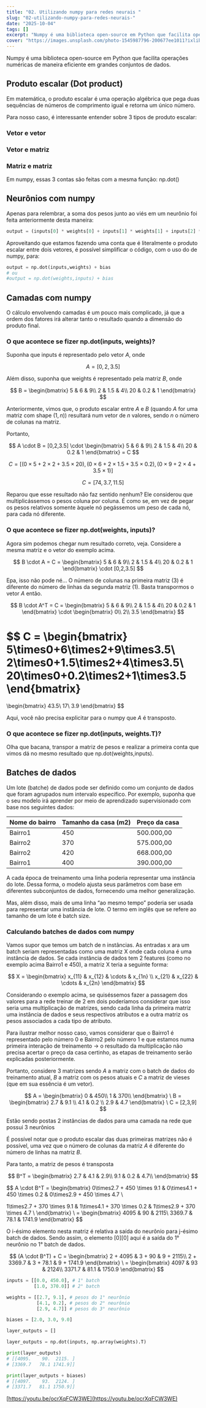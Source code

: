 ```yaml
---
title: "02. Utilizando numpy para redes neurais "
slug: "02-utilizando-numpy-para-redes-neurais-"
date: "2025-10-04"
tags: []
excerpt: "Numpy é uma biblioteca open-source em Python que facilita operações numéricas de maneira eficiente em grandes conjuntos de dados."
cover: "https://images.unsplash.com/photo-1545987796-200677ee1011?ixlib=rb-4.0.3&q=85&fm=jpg&crop=entropy&cs=srgb"
---
```


Numpy é uma biblioteca open-source em Python que facilita operações numéricas de maneira eficiente em grandes conjuntos de dados.



## Produto escalar (Dot product)

Em matemática, o produto escalar é uma operação algébrica que pega duas sequências de números de comprimento igual e retorna um único número.

Para nosso caso, é interessante entender sobre 3 tipos de produto escalar:

### Vetor e vetor

### Vetor e matriz

### Matriz e matriz

Em numpy, essas 3 contas são feitas com a mesma função: np.dot()



## Neurônios com numpy

Apenas para relembrar, a soma dos pesos junto ao viés em um neurônio foi feita anteriormente desta maneira:


```python
output = (inputs[0] * weights[0] + inputs[1] * weights[1] + inputs[2] * weights[2]) + bias
```



Aproveitando que estamos fazendo uma conta que é literalmente o produto escalar entre dois vetores, é possível simplificar o código, com o uso do de numpy, para:


```python
output = np.dot(inputs,weights) + bias
# ou
#output = np.dot(weights,inputs) + bias
```





## Camadas com numpy

O cálculo envolvendo camadas é um pouco mais complicado, já que a ordem dos fatores irá alterar tanto o resultado quando a dimensão do produto final.

### O que acontece se fizer np.dot(inputs, weights)?

Suponha que inputs é representado pelo vetor $A$, onde



$$
A = [0,2,3.5]
$$



Além disso, suponha que weights é representado pela matriz $B$, onde



$$
B = \begin{bmatrix}
5 & 6 & 9\\
2 & 1.5 & 4\\
20 & 0.2 & 1
\end{bmatrix}
$$



Anteriormente, vimos que, o produto escalar entre $A$ e $B$ (quando $A$ for uma matriz com shape $(1,n)$) resultará num vetor de $n$ valores, sendo $n$ o número de colunas na matriz.

Portanto,



$$
A \cdot B = [0,2,3.5] \cdot \begin{bmatrix}
5 & 6 & 9\\
2 & 1.5 & 4\\
20 & 0.2 & 1
\end{bmatrix} = C
$$





$$
C = [(0\times5 + 2\times2+3.5\times20),(0\times6 + 2\times1.5+3.5\times0.2),(0\times9 + 2\times4+3.5\times1)]
$$





$$
C=[74,3.7,11.5]
$$



Reparou que esse resultado não faz sentido nenhum? Ele considerou que multiplicássemos o pesos coluna por coluna. É como se, em vez de pegar os pesos relativos somente àquele nó pegássemos um peso de cada nó, para cada nó diferente.

### O que acontece se fizer np.dot(weights, inputs)?

Agora sim podemos chegar num resultado correto, veja. Considere a mesma matriz e o vetor do exemplo acima.



$$
B \cdot A = C =  \begin{bmatrix}
5 & 6 & 9\\
2 & 1.5 & 4\\
20 & 0.2 & 1 
\end{bmatrix} \cdot [0,2,3.5]
$$



Epa, isso não pode né… O número de colunas na primeira matriz (3) é diferente do número de linhas da segunda matriz (1). Basta transpormos o vetor $A$ então.



$$
B \cdot A^T = C =  \begin{bmatrix}
5 & 6 & 9\\
2 & 1.5 & 4\\
20 & 0.2 & 1 
\end{bmatrix} 
\cdot 
\begin{bmatrix}
0\\
2\\
3.5
\end{bmatrix}
$$





$$
C = \begin{bmatrix}
5\times0+6\times2+9\times3.5\\
2\times0+1.5\times2+4\times3.5\\
20\times0+0.2\times2+1\times3.5
\end{bmatrix} 
=
\begin{bmatrix}
43.5\\
17\\
3.9
\end{bmatrix} 
$$



Aqui, você não precisa explicitar para o numpy que $A$ é transposto.

### O que acontece se fizer np.dot(inputs, weights.T)?

Olha que bacana, transpor a matriz de pesos e realizar a primeira conta que vimos dá no mesmo resultado que np.dot(weights,inputs).



## Batches de dados

Um lote (batche) de dados pode ser definido como um conjunto de dados que foram agrupados num intervalo específico.
Por exemplo, suponha que o seu modelo irá aprender por meio de aprendizado supervisionado com base nos seguintes dados:


<table class="custom-table">
 <thead>
  <tr>
   <th>Nome do bairro</th>
   <th>Tamanho da casa (m2)</th>
   <th>Preço da casa</th>
  </tr>
 </thead>
 <tbody>
  <tr>
   <td>Bairro1</td>
   <td>450</td>
   <td>500.000,00</td>
  </tr>
  <tr>
   <td>Bairro2</td>
   <td>370</td>
   <td>575.000,00</td>
  </tr>
  <tr>
   <td>Bairro2</td>
   <td>420</td>
   <td>668.000,00</td>
  </tr>
  <tr>
   <td>Bairro1</td>
   <td>400</td>
   <td>390.000,00</td>
  </tr>
</tbody>
</table>



A cada época de treinamento uma linha poderia representar uma instância do lote. Dessa forma, o modelo ajusta seus parâmetros com base em diferentes subconjuntos de dados, fornecendo uma melhor generalização.

Mas, além disso, mais de uma linha “ao mesmo tempo” poderia ser usada para representar uma instância de lote. O termo em inglês que se refere ao tamanho de um lote é batch size.

### Calculando batches de dados com numpy

Vamos supor que temos um batch de n instâncias. As entradas x ara um batch seriam representadas como uma matriz X onde cada coluna é uma instância de dados. Se cada instância de dados tem 2 features (como no exemplo acima Bairro1 e 450), a matriz X teria a seguinte forma:



$$
X = \begin{bmatrix}
x_{11} & x_{12} & \cdots & x_{1n} \\ 
x_{21} & x_{22} & \cdots & x_{2n}
\end{bmatrix}
$$



Considerando o exemplo acima, se quiséssemos fazer a passagem dos valores para a rede treinar de 2 em dois poderíamos considerar que isso seria uma multiplicação de matrizes, sendo cada linha da primeira matriz uma instância de dados e seus respectivos atributos e a outra matriz os pesos associados a cada tipo de atributo.


Para ilustrar melhor nosso caso, vamos considerar que o Bairro1 é representado pelo número 0 e Bairro2 pelo número 1 e que estamos numa primeira interação de treinamento → o resultado da multiplicação não precisa acertar o preço da casa certinho, as etapas de treinamento serão explicadas posteriormente.

Portanto, considere 3 matrizes sendo $A$ a matriz com o batch de dados do treinamento atual, $B$ a matriz com os pesos atuais e $C$ a matriz de vieses (que em sua essência é um vetor).



$$
A = \begin{bmatrix}
0 & 450\\
1 & 370\\
\end{bmatrix}
\
B = \begin{bmatrix}
2.7 & 9.1 \\
4.1 & 0.2 \\
2.9 & 4.7 
\end{bmatrix}
\
C = [2,3,9]
$$



Estão sendo postas 2 instâncias de dados para uma camada na rede que possui 3 neurônios





É possível notar que o produto escalar das duas primeiras matrizes não é possível, uma vez que o número de colunas da matriz $A$ é diferente do número de linhas na matriz $B$.

Para tanto, a matriz de pesos é transposta



$$
B^T = \begin{bmatrix}
2.7 & 4.1 & 2.9\\
9.1 & 0.2 & 4.7\\
\end{bmatrix}
$$





$$
A \cdot B^T = 
\begin{bmatrix}
0\times2.7 + 450 \times 9.1 & 0\times4.1 + 450 \times 0.2 & 0\times2.9 + 450 \times 4.7 \\

1\times2.7 + 370 \times 9.1 & 1\times4.1 + 370 \times 0.2 & 1\times2.9 + 370 \times 4.7 \\
\end{bmatrix} 
\ = 
\begin{bmatrix}
4095 & 90 & 2115\\
3369.7 & 78.1 & 1741.9
\end{bmatrix} 
$$



O i-ésimo elemento nesta matriz é relativa a saída do neurônio para j-ésimo batch de dados. Sendo assim, o elemento [0][0] aqui é a saída do 1° neurônio no 1° batch de dados. 



$$
(A \cdot B^T) + C = 
\begin{bmatrix}
2 + 4095  & 3 + 90  & 9 + 2115\\
2 + 3369.7 & 3 + 78.1 & 9 + 1741.9
\end{bmatrix}
\ = 
\begin{bmatrix}
4097  & 93  & 2124\\
3371.7 & 81.1 & 1750.9
\end{bmatrix}
$$




```python
inputs = [[0.0, 450.0], # 1° batch
          [1.0, 370.0]] # 2° batch

weights = [[2.7, 9.1], # pesos do 1° neurônio
           [4.1, 0.2], # pesos do 2° neurônio
           [2.9, 4.7]] # pesos do 3° neurônio

biases = [2.0, 3.0, 9.0]

layer_outputs = []

layer_outputs = np.dot(inputs, np.array(weights).T)

print(layer_outputs)
# [[4095.    90.  2115. ]
# [3369.7   78.1 1741.9]]

print(layer_outputs + biases)
# [[4097.    93.  2124. ]
# [3371.7   81.1 1750.9]]
```



[https://youtu.be/ocrXqFCW3WE](https://youtu.be/ocrXqFCW3WE)

